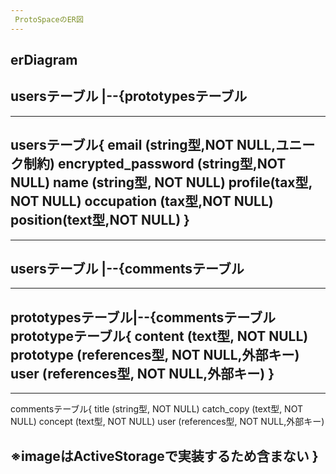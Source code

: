 ```yaml
---
 ProtoSpaceのER図
---
```


erDiagram
---
  usersテーブル |--{prototypesテーブル
---
---
  usersテーブル{
email (string型,NOT NULL,ユニーク制約)
encrypted_password (string型,NOT NULL)
name (string型, NOT NULL)
profile(tax型, NOT NULL)
occupation (tax型,NOT NULL)
position(text型,NOT NULL)
  }
---

---
  usersテーブル |--{commentsテーブル
---

---
  prototypesテーブル|--{commentsテーブル
  prototypeテーブル{
    content (text型, NOT NULL)
prototype (references型, NOT NULL,外部キー)
user (references型, NOT NULL,外部キー)
  }
---

---
  commentsテーブル{
title (string型, NOT NULL)
catch_copy (text型, NOT NULL)
concept (text型, NOT NULL)
user (references型, NOT NULL,外部キー)

※imageはActiveStorageで実装するため含まない
  }
---